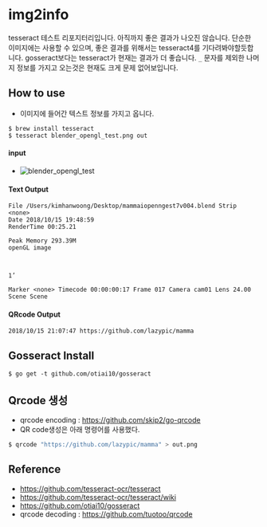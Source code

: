 # img2info
tesseract 테스트 리포지터리입니다. 아직까지 좋은 결과가 나오진 않습니다.
단순한 이미지에는 사용할 수 있으며, 좋은 결과를 위해서는 
tesseract4를 기다려봐야할듯합니다.
gosseract보다는 tesseract가 현재는 결과가 더 좋습니다.
`_` 문자를 제외한 나머지 정보를 가지고 오는것은 현재도 크게 문제 없어보입니다.

## How to use
- 이미지에 들어간 텍스트 정보를 가지고 옵니다.
```
$ brew install tesseract
$ tesseract blender_opengl_test.png out
```
#### input
- ![blender_opengl_test](https://user-images.githubusercontent.com/1149996/46950180-de7e8f80-d0be-11e8-9aff-fc23ec42193e.png)

#### Text Output
```
File /Users/kimhanwoong/Desktop/mammaiopenngest7v004.blend Strip <none>
Date 2018/10/15 19:48:59
RenderTime 00:25.21

Peak Memory 293.39M
openGL image



1’

Marker <none> Timecode 00:00:00:17 Frame 017 Camera cam01 Lens 24.00 Scene Scene
```

#### QRcode Output
```
2018/10/15 21:07:47 https://github.com/lazypic/mamma
```

## Gosseract Install
```
$ go get -t github.com/otiai10/gosseract
```

## Qrcode 생성
- qrcode encoding : https://github.com/skip2/go-qrcode
- QR code생성은 아래 명령어를 사용했다.
```bash
$ qrcode "https://github.com/lazypic/mamma" > out.png
```


## Reference
- https://github.com/tesseract-ocr/tesseract
- https://github.com/tesseract-ocr/tesseract/wiki
- https://github.com/otiai10/gosseract
- qrcode decoding : https://github.com/tuotoo/qrcode
